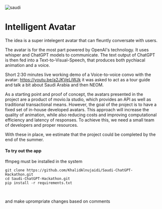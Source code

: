 ![saudi](https://user-images.githubusercontent.com/93127443/226091650-606a897a-c964-4d4d-a32e-b728dcd58585.png)


# Intelligent Avatar


The idea is a super intelegent avatar that can fleuntly conversate with users.

The avatar is for the most part powered by OpenAI's technology. It uses whisper and ChatGPT models to communicate.
The text output of ChatGPT is then fed into a Text-to-Visual-Speech, that produces both pychiacal animation and a voice.

Short 2:30 minutes live working demo of a Voice-to-voice convo with the avatar: https://youtu.be/a2JKVeLiWJk it was asked to act as a tour guide and talk a bit about Saudi Arabia and then NEOM.

As a starting point and proof of concept, the avatars presented in the project are a product of movio.la studio, which provides an API as well as traditional transactional means. However, the goal of the project is to have a fixed set of in-house developed avatars. This approach will increase the quality of animation, while also reducing costs and improving computational efficiency and latency of responses. To achieve this, we need a small team of developers and proper resources. 

With these in place, we estimate that the project could be completed by the end of the summer.


#### To try out the app
ffmpeg must be installed in the system <br>
```
git clone https://github.com/KhalidAlnujaidi/Saudi-ChatGPT-Hackathon.git 
cd Saudi-ChatGPT-Hackathon.git 
pip install -r requirements.txt
```
<br>

and make uprompriate changes based on comments
